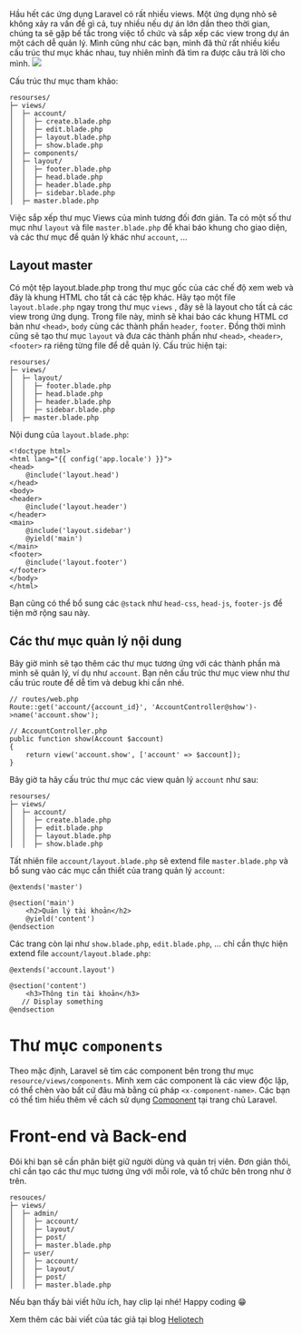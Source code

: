 Hầu hết các ứng dụng Laravel có rất nhiều views. Một ứng dụng nhỏ sẽ không xảy ra vấn đề gì cả, tuy nhiều nếu dự án lớn dần theo thời gian, chúng ta sẽ gặp bế tắc trong việc tổ chức và sắp xếp các view trong dự án một cách dễ quản lý.
Mình cũng như các bạn, mình đã thử rất nhiều kiểu cấu trúc thư mục khác nhau, tuy nhiên mình đã tìm ra được câu trả lời cho mình.
![](https://images.viblo.asia/2ef03f80-8fc4-4982-99fb-07d4385d02cd.jpg)

Cấu trúc thư mục tham khảo:
```
resourses/
├─ views/
│  ├─ account/
│  │  ├─ create.blade.php
│  │  ├─ edit.blade.php
│  │  ├─ layout.blade.php
│  │  ├─ show.blade.php
│  ├─ components/
│  ├─ layout/
│  │  ├─ footer.blade.php
│  │  ├─ head.blade.php
│  │  ├─ header.blade.php
│  │  ├─ sidebar.blade.php
│  ├─ master.blade.php
```
Việc sắp xếp thư mục Views của mình tương đối đơn giản. Ta có một số thư mục như `layout` và file `master.blade.php` để khai báo khung cho giao diện, và các thư mục để quản lý khác như `account`,  ...

## Layout master
Có một tệp layout.blade.php trong thư mục gốc của các chế độ xem web và đây là khung HTML cho tất cả các tệp khác.
Hãy tạo một file `layout.blade.php` ngay trong thư mục `views` , đây sẽ là layout cho tất cả các view trong ứng dụng.
Trong file này, mình sẽ khai báo các khung HTML cơ bản như `<head>`, `body` cùng các thành phần `header`, `footer`. Đồng thời mình cũng sẽ tạo thư mục `layout`  và đưa các thành phần như  `<head>`, `<header>`, `<footer>` ra riêng từng file để dễ quản lý.
Cấu trúc hiện tại:
```
resourses/
├─ views/
│  ├─ layout/
│  │  ├─ footer.blade.php
│  │  ├─ head.blade.php
│  │  ├─ header.blade.php
│  │  ├─ sidebar.blade.php
│  ├─ master.blade.php
```
Nội dung của `layout.blade.php`:
```
<!doctype html>
<html lang="{{ config('app.locale') }}">
<head>
    @include('layout.head')
</head>
<body>
<header>
    @include('layout.header')
</header>
<main>
    @include('layout.sidebar')
    @yield('main')
</main>
<footer>
    @include('layout.footer')
</footer>
</body>
</html>
```
Bạn cũng có thể bổ sung các `@stack` như `head-css`, `head-js`, `footer-js` để tiện mở rộng sau này.
## Các thư mục quản lý nội dung
Bây giờ mình sẽ tạo thêm các thư mục tương ứng với các thành phần mà mình sẽ quản lý, ví dụ như `account`. Bạn nên cấu trúc thư mục view như thư cấu trúc route để dễ tìm và debug khi cần nhé.
```
// routes/web.php
Route::get('account/{account_id}', 'AccountController@show')->name('account.show');
```
```
// AccountController.php
public function show(Account $account)
{
    return view('account.show', ['account' => $account]);
}
```
Bây giờ ta hãy cấu trúc thư mục các view quản lý `account` như sau:
```
resourses/
├─ views/
│  ├─ account/
│  │  ├─ create.blade.php
│  │  ├─ edit.blade.php
│  │  ├─ layout.blade.php
│  │  ├─ show.blade.php
```
Tất nhiên file `account/layout.blade.php` sẽ extend file `master.blade.php` và bổ sung vào các mục cần thiết của trang quản lý `account`:
```
@extends('master')

@section('main')
    <h2>Quản lý tài khoản</h2>
    @yield('content')
@endsection
```
Các trang còn lại như `show.blade.php`, `edit.blade.php`, ... chỉ cần thực hiện extend file `account/layout.blade.php`:
```
@extends('account.layout')

@section('content')
    <h3>Thông tin tài khoản</h3>
   // Display something
@endsection
```
# Thư mục `components`
Theo mặc định, Laravel sẽ tìm các component bên trong thư mục `resource/views/components`. Mình xem các component là các view độc lập, có thể chèn vào bất cứ đâu mà bằng cú pháp `<x-component-name>`. Các bạn có thể tìm hiểu thêm về cách sử dụng [Component](https://laravel.com/docs/8.x/blade#components) tại trang chủ Laravel.
# Front-end và Back-end
Đôi khi bạn sẽ cần phân biệt giữ người dùng và quản trị viên. Đơn giản thôi, chỉ cần tạo các thư mục tương ứng với mỗi role, và tổ chức bên trong như ở trên.
```
resouces/
├─ views/
│  ├─ admin/
│  │  ├─ account/
│  │  ├─ layout/
│  │  ├─ post/
│  │  ├─ master.blade.php
│  ├─ user/
│  │  ├─ account/
│  │  ├─ layout/
│  │  ├─ post/
│  │  ├─ master.blade.php
```
Nếu bạn thấy bài viết hữu ích, hay clip lại nhé! Happy coding 😁

Xem thêm các bài viết của tác giả tại blog [Heliotech](https://heliotech.me)